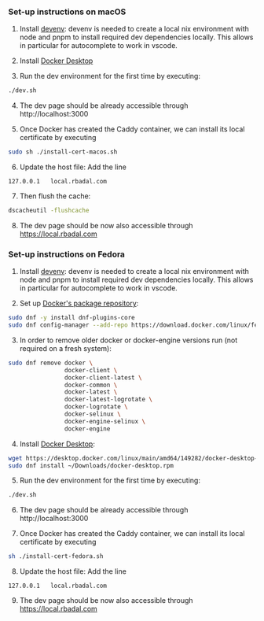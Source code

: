 ### Set-up instructions on macOS

1. Install [devenv](https://devenv.sh/getting-started/): devenv is needed to create a local nix environment with node and pnpm to install required dev dependencies locally. This allows in particular for autocomplete to work in vscode.

2. Install [Docker Desktop](https://docs.docker.com/desktop/install/mac-install/)

3. Run the dev environment for the first time by executing:
```zsh
./dev.sh
```

4. The dev page should be already accessible through http://localhost:3000

5. Once Docker has created the Caddy container, we can install its local certificate by executing
```zsh
sudo sh ./install-cert-macos.sh
```

6. Update the host file: Add the line
```
127.0.0.1   local.rbadal.com
```

7. Then flush the cache:
```zsh
dscacheutil -flushcache
```

8. The dev page should be now also accessible through https://local.rbadal.com

### Set-up instructions on Fedora

1. Install [devenv](https://devenv.sh/getting-started/): devenv is needed to create a local nix environment with node and pnpm to install required dev dependencies locally. This allows in particular for autocomplete to work in vscode.

2. Set up [Docker's package repository](https://docs.docker.com/engine/install/fedora/#set-up-the-repository):
```zsh
sudo dnf -y install dnf-plugins-core
sudo dnf config-manager --add-repo https://download.docker.com/linux/fedora/docker-ce.repo
```

3. In order to remove older docker or docker-engine versions run (not required on a fresh system):
```zsh
sudo dnf remove docker \
                docker-client \
                docker-client-latest \
                docker-common \
                docker-latest \
                docker-latest-logrotate \
                docker-logrotate \
                docker-selinux \
                docker-engine-selinux \
                docker-engine
```

4. Install [Docker Desktop](https://docs.docker.com/desktop/install/mac-install/):
```zsh
wget https://desktop.docker.com/linux/main/amd64/149282/docker-desktop-4.30.0-x86_64.rpm\?utm_source\=docker\&utm_medium\=webreferral\&utm_campaign\=docs-driven-download-linux-amd64 -O ~/Downloads/docker-desktop.rpm
sudo dnf install ~/Downloads/docker-desktop.rpm
```

5. Run the dev environment for the first time by executing:
```zsh
./dev.sh
```

6. The dev page should be already accessible through http://localhost:3000

7. Once Docker has created the Caddy container, we can install its local certificate by executing
```zsh
sh ./install-cert-fedora.sh
```

8. Update the host file: Add the line
```
127.0.0.1   local.rbadal.com
```

9. The dev page should be now also accessible through https://local.rbadal.com